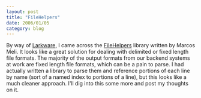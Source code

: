 ```yaml
---
layout: post
title: "FileHelpers"
date: 2006/01/05
category: blog
---
```


By way of [Larkware](http://www.larkware.com/dg4/TheDailyGrind791.html), I came across the [FileHelpers](http://filehelpers.sourceforge.net/) library written by Marcos Meli. It looks like a great solution for dealing with delimited or fixed length file formats. The majority of the output formats from our backend systems at work are fixed length file formats, which can be a pain to parse. I had actually written a library to parse them and reference portions of each line by name (sort of a named index to portions of a line), but this looks like a much cleaner approach. I'll dig into this some more and post my thoughts on it.

